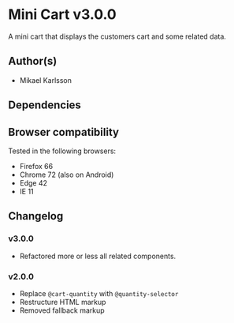 # Mini Cart v3.0.0

A mini cart that displays the customers cart and some related data.

## Author(s)

- Mikael Karlsson

## Dependencies

## Browser compatibility

Tested in the following browsers:
- Firefox 66
- Chrome 72 (also on Android)
- Edge 42
- IE 11

## Changelog

### v3.0.0

- Refactored more or less all related components.

### v2.0.0

- Replace `@cart-quantity` with `@quantity-selector`
- Restructure HTML markup
- Removed fallback markup
